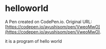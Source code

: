 # helloworld

A Pen created on CodePen.io. Original URL: [https://codepen.io/ayushisom/pen/VweoMwO](https://codepen.io/ayushisom/pen/VweoMwO).

it is a program of hello world
